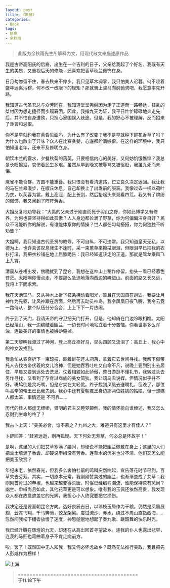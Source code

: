 ```yaml
---
layout: post
title: 《离骚》
categories:
- Book
tags:
- 屈原
- 余秋雨
---
```


> 此版为余秋雨先生所解释为文，用现代散文来描述原作品  

我是古帝高阳氏的后裔，出生在一个吉利的日子，父亲给我起了个好名。我既有天生的美质，又重视后天的修能，还喜欢把香草秋兰佩饰在身。  

日月匆匆留不住，春去秋来不停步。我只见草木凋零，我只怕美人迟暮。何不趁着盛年远离污秽，何不改一改眼下的规矩？那就骑上骏马向前驰骋吧，我愿意率先开路。  

我知道古代圣君总与众芳同在，我知道堂堂尧舜因为走了正道而一路畅达，狂乱的桀纣因为想走捷径而步履窘困。因此，我指九天为证，我平日忙忙碌碌地奔走先后，并不怕自身遭殃，只担心家国误入歧途。但是，我的好心不被理解，反而招来了谗言和忌恨。  

你不是早就约我在黄昏见面吗，为什么有了改变？我不是早就种下鲜花香草了吗？为什么也散出了异味？众人在比赛贪婪，心底都贮满嫉恨。在这样的环境中，我只怕知道老年，还来不及修明立身。  

朝饮木兰的露水，夕餐秋菊的落英，只要相信内心的美好，又何妨饥饿憔悴？我总是长叹擦泪，哀伤着民生多艰。虽然从早到晚又被辱骂又被驱赶，我虽九死而未悔。  

鹰雀不能合群，方圆不能重叠。我只恨没有看清道路，伫立良久决定返回。我让我的马在兰皋漫步，在椒丘休息，自己却换上了出发前的服装。我像过去一样以荷叶为衣，以芙蓉为裳，戴上高冠，配上长剑，然后抬起头来观看四荒。我又有了缤纷的佩饰，我又闻到了阵阵芳香。  

大姐反复地劝导我：“大禹的父亲过于刚直而死于羽山之野，你如此博学又有修养，为何也要坚持得如此孤傲？人人身边都长满了野草，你为何偏偏洁身自好？民众不可能听你的解说，有谁能体察你的情操？世人都在勾勾搭搭，你为何独独不听劝告？”  

大姐啊，我只知道古代圣贤的教导，不可自纵，不可违常。我只知道皇天无私，以德为上。也许真该叹息我生不逢时，采一束蕙草来擦拭眼泪，但眼泪早已把我的衣衫打湿，我把衣衫铺在地上屈膝跪告：我已经知道该走的正道，那就是驾龙乘凤飞上九霄。  

清晨从苍梧出发，傍晚就到了昆仑。我想在这神山上稍作停留，抬头一看已经暮色苍茫。太阳啊你慢点走，不要那么急迫地落向西边的崦嵫山。前面的路又长又远，我将上下而求索。  

我在天池饮马，又从神木上折下枝条拂动着阳光，暂且在天国自在逍遥。我要让月神作为先驱，让风神跟在后面，然后再去动员神鸟。我令凤凰日夜飞腾，我令云霓一路侍从，整个队伍分分合合，上上下下一片热闹。  

终于到了天门，我请天帝的守卫把天门打开，但是，他却倚在门边冷眼相瞧。太阳已经落山，我一边编结着幽兰，一边长时间地站立着十分苦恼。你看世事多么浑浊，连最美好的事情也被嫉妒毁掉。  

第二天黎明我渡过了神河，登上高丘拴好马，举头四顾又流泪了：高丘上，我心中的神女没找到。  

我急忙从春宫折下一束琼枝，趁着鲜花还未凋落，拿着它去世间寻找。我解下佩带托人去找古帝伏羲的女儿洛神，但是她吞吞吐吐又自命不凡，说晚上要到别出去居住，早晨又要到远处去洗发。仗着相貌如此骄傲，整日游逛不懂礼节，我转过头去另作寻找，又看到了孕育过商族的美女简狄。我让鸩鸟去说媒，但情况似乎并不好。斑鸠倒是灵巧嘴，但是它实在太轻佻。终于找到凤凰去送聘礼，但晚了，那位叫高辛的帝王已比我先到。我心中还有夏朝君王身边那两位姓姚的姑娘，但一想媒人都太笨，事情还是 不可靠……  

历代的佳人都虚无缥缈，贤明的君主又睡梦颠倒。我的情怀能向谁倾述，我又怎么忍耐到生命的终了？  

我占卜上天：“美美必合，谁不慕之？九州之大，难道只有这里才有佳人？”  

卜辞回答：“赶紧远逝，别再狐疑。天下何处无芳草，何必总是怀故宇！”  

是啊，这里的人们把艾草塞满了腰间，却硬说不能把幽兰佩戴在身上；这里的人们把粪土填满了香囊，却硬说申椒没有芳香。连草木的优劣也分不清，他们又怎么能把美玉欣赏？  

年纪未老，依然春光，但我多么害怕杜鹃的鸣叫突然响起，宣告落花时节已到，百草失去芬芳。其实，一切原本无常，我刚刚赞美过的幽兰，也渐渐变成了艾草；我刚刚首肯过的申椒，也越来越变得荒唐。时俗已经编程潮流，谁能保持原有风尚？幽兰、申椒尚且如此，其他花草更是可以想象。唯有我的玉佩还依然高贵，我发现众人都在故意遮盖它的光辉，我担心小人终究要把它损伤。  

我决定还是要面朝昆仑方向。选好良辰吉日，以琼枝玉屑作为干粮。仍然是凤凰展翅，云霓飞翔，千马奔驰，蛟龙架梁。度过流沙、赤水，绕过不周山直指西海……忽然间我松下缰辔放慢了速度，神思邈邈地想起了奏九歌、跳韶舞的快乐时光。  

我已经升腾在辉煌的九天，却还在从高出回首寻望故乡。连我的仆人也露出悲容，连我的马匹也弯曲着身子不肯走向前方。  

唉，罢了！既然国中无人知我，我又何必怀念故乡？既然无法推行美政，我且把先人彭咸作为榜样！



![上海](http://i.imgur.com/4BhMP.jpg)  



> =========================================          
> __于11.18下午__     